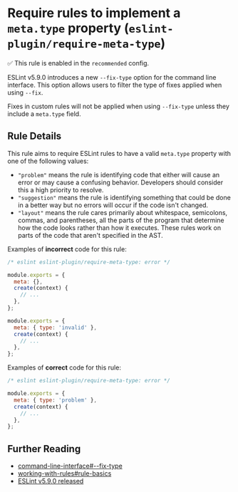 # Require rules to implement a `meta.type` property (`eslint-plugin/require-meta-type`)

✅ This rule is enabled in the `recommended` config.

<!-- end auto-generated rule header -->

ESLint v5.9.0 introduces a new `--fix-type` option for the command line interface. This option allows users to filter the type of fixes applied when using `--fix`.

Fixes in custom rules will not be applied when using `--fix-type` unless they include a `meta.type` field.

## Rule Details

This rule aims to require ESLint rules to have a valid `meta.type` property with one of the following values:

* `"problem"` means the rule is identifying code that either will cause an error or may cause a confusing behavior. Developers should consider this a high priority to resolve.
* `"suggestion"` means the rule is identifying something that could be done in a better way but no errors will occur if the code isn't changed.
* `"layout"` means the rule cares primarily about whitespace, semicolons, commas, and parentheses, all the parts of the program that determine how the code looks rather than how it executes. These rules work on parts of the code that aren't specified in the AST.

Examples of **incorrect** code for this rule:

```js
/* eslint eslint-plugin/require-meta-type: error */

module.exports = {
  meta: {},
  create(context) {
    // ...
  },
};

module.exports = {
  meta: { type: 'invalid' },
  create(context) {
    // ...
  },
};
```

Examples of **correct** code for this rule:

```js
/* eslint eslint-plugin/require-meta-type: error */

module.exports = {
  meta: { type: 'problem' },
  create(context) {
    // ...
  },
};
```

## Further Reading

* [command-line-interface#--fix-type](https://eslint.org/docs/user-guide/command-line-interface#--fix-type)
* [working-with-rules#rule-basics](https://eslint.org/docs/developer-guide/working-with-rules#rule-basics)
* [ESLint v5.9.0 released](https://eslint.org/blog/2018/11/eslint-v5.9.0-released#the-fix-type-option)
